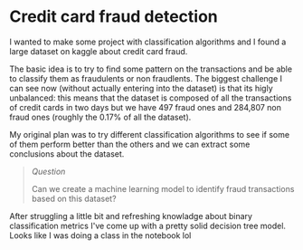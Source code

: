 # Credit card fraud detection
I wanted to make some project with classification algorithms and I found a large dataset on kaggle about credit card fraud.

The basic idea is to try to find some pattern on the transactions and be able to classify them as fraudulents or non fraudlents. The biggest challenge I can see now (without actually entering into the dataset) is that its higly unbalanced: this means that the dataset is composed of all the transactions of credit cards in two days but we have 497 fraud ones and 284,807 non fraud ones (roughly the 0.17% of all the dataset).

My original plan was to try different classification algorithms to see if some of them perform better than the others and we can extract some conclusions about the dataset.

> *Question* 
>
> Can we create a machine learning model to identify fraud transactions based on this dataset?

After struggling a little bit and refreshing knowladge about binary classification metrics I've come up with a pretty solid decision tree model. Looks like I was doing a class in the notebook lol
